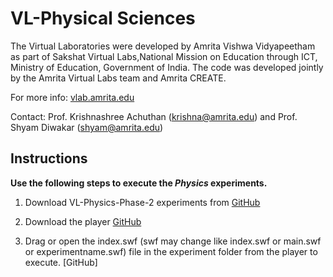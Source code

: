 # VL-Physical Sciences

The Virtual Laboratories were developed by Amrita Vishwa Vidyapeetham as part of Sakshat Virtual Labs,National Mission on Education through ICT, Ministry of Education, Government of India. The code was developed jointly by the Amrita Virtual Labs team and Amrita CREATE. 

For more info: [vlab.amrita.edu](vlab.amrita.edu) 

Contact: Prof. Krishnashree Achuthan (krishna@amrita.edu) and Prof. Shyam Diwakar (shyam@amrita.edu)
## Instructions 

**Use the following steps to execute the **_Physics_** experiments.**

1. Download VL-Physics-Phase-2 experiments from [GitHub](https://github.com/amritamindbrain/VL-Physics-Phase-2)

2. Download the player [GitHub](https://www.adobe.com/support/flashplayer/debug_downloads.html)

3. Drag or open the index.swf (swf may change like index.swf or main.swf or experimentname.swf) file in the experiment folder from the player to execute. [GitHub]
